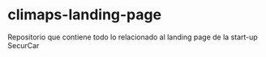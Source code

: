 # climaps-landing-page
Repositorio que contiene todo lo relacionado al landing page de la start-up SecurCar
